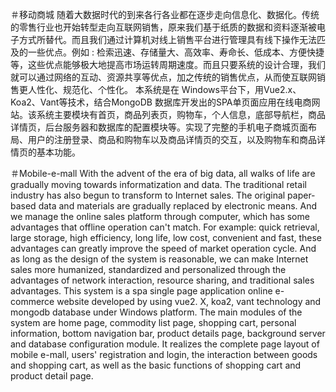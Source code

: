 ＃移动商城
    随着大数据时代的到来各行各业都在逐步走向信息化、数据化。传统的零售行业也开始转型走向互联网销售，原来我们基于纸质的数据和资料逐渐被电子方式所替代。而且我们通过计算机对线上销售平台进行管理具有线下操作无法匹及的一些优点。例如 : 检索迅速、存储量大、高效率、寿命长、低成本、方便快捷等，这些优点能够极大地提高市场运转周期速度。而且只要系统的设计合理，我们就可以通过网络的互动、资源共享等优点，加之传统的销售优点，从而使互联网销售更人性化、规范化、个性化。 本系统是在 Windows平台下，用Vue2.x、Koa2、Vant等技术，结合MongoDB 数据库开发出的SPA单页面应用在线电商网站。该系统主要模块有首页，商品列表页，购物车，个人信息，底部导航栏，商品详情页，后台服务器和数据库的配置模块等。实现了完整的手机电子商城页面布局、用户的注册登录、商品和购物车以及商品详情页的交互，以及购物车和商品详情页的基本功能。


＃Mobile-e-mall
    With the advent of the era of big data, all walks of life are gradually moving towards informatization and data. The traditional retail industry has also begun to transform to Internet sales. The original paper-based data and materials are gradually replaced by electronic means. And we manage the online sales platform through computer, which has some advantages that offline operation can't match. For example: quick retrieval, large storage, high efficiency, long life, low cost, convenient and fast, these advantages can greatly improve the speed of market operation cycle. And as long as the design of the system is reasonable, we can make Internet sales more humanized, standardized and personalized through the advantages of network interaction, resource sharing, and traditional sales advantages. This system is a spa single page application online e-commerce website developed by using vue2. X, koa2, vant technology and mongodb database under Windows platform. The main modules of the system are home page, commodity list page, shopping cart, personal information, bottom navigation bar, product details page, background server and database configuration module. It realizes the complete page layout of mobile e-mall, users' registration and login, the interaction between goods and shopping cart, as well as the basic functions of shopping cart and product detail page.
